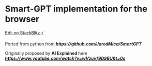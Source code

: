# Smart-GPT implementation for the browser

[Edit on StackBlitz ⚡️](https://stackblitz.com/edit/smart-gpt)

Ported from python from ***https://github.com/JarodMica/SmartGPT***
 
Originally proposed by **AI Explained** here ***https://www.youtube.com/watch?v=wVzuvf9D9BU&t=0s***
 
